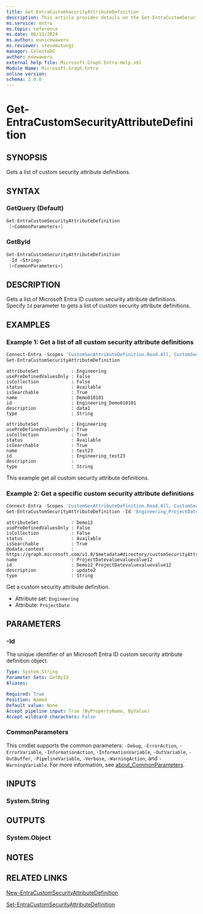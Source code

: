 ```yaml
---
title: Get-EntraCustomSecurityAttributeDefinition .
description: This article provides details on the Get-EntraCustomSecurityAttributeDefinition command.
ms.service: entra
ms.topic: reference
ms.date: 06/13/2024
ms.author: eunicewaweru
ms.reviewer: stevemutungi
manager: CelesteDG
author: msewaweru
external help file: Microsoft.Graph.Entra-Help.xml
Module Name: Microsoft.Graph.Entra
online version:
schema: 2.0.0
---
```


# Get-EntraCustomSecurityAttributeDefinition

## SYNOPSIS

Gets a list of custom security attribute definitions.

## SYNTAX

### GetQuery (Default)

```powershell
Get-EntraCustomSecurityAttributeDefinition 
 [<CommonParameters>]
```

### GetById

```powershell
Get-EntraCustomSecurityAttributeDefinition 
 -Id <String> 
 [<CommonParameters>]
```

## DESCRIPTION

Gets a list of Microsoft Entra ID custom security attribute definitions. Specify `Id` parameter to gets a list of custom security attribute definitions.

## EXAMPLES

### Example 1: Get a list of all custom security attribute definitions

```powershell
Connect-Entra -Scopes 'CustomSecAttributeDefinition.Read.All, CustomSecAttributeDefinition.ReadWrite.All'
Get-EntraCustomSecurityAttributeDefinition
```

```output
attributeSet            : Engineering
usePreDefinedValuesOnly : False
isCollection            : False
status                  : Available
isSearchable            : True
name                    : Demo010101
id                      : Engineering_Demo010101
description             : data1
type                    : String

attributeSet            : Engineering
usePreDefinedValuesOnly : True
isCollection            : True
status                  : Available
isSearchable            : True
name                    : test23
id                      : Engineering_test23
description             :
type                    : String
```

This example get all custom security attribute definitions.

### Example 2: Get a specific custom security attribute definitions

```powershell
Connect-Entra -Scopes 'CustomSecAttributeDefinition.Read.All, CustomSecAttributeDefinition.ReadWrite.All'
Get-EntraCustomSecurityAttributeDefinition -Id 'Engineering_ProjectDate'
```

```output
attributeSet            : Demo12
usePreDefinedValuesOnly : False
isCollection            : False
status                  : Available
isSearchable            : True
@odata.context          : https://graph.microsoft.com/v1.0/$metadata#directory/customSecurityAttributeDefinitions/$entity
name                    : ProjectDatevaluevaluevalue12
id                      : Demo12_ProjectDatevaluevaluevalue12
description             : update2
type                    : String
```

Get a custom security attribute definition.

- Attribute set: `Engineering`
- Attribute: `ProjectDate`

## PARAMETERS

### -Id

The unique identifier of an Microsoft Entra ID custom security attribute definition object.

```yaml
Type: System.String
Parameter Sets: GetById
Aliases:

Required: True
Position: Named
Default value: None
Accept pipeline input: True (ByPropertyName, ByValue)
Accept wildcard characters: False
```

### CommonParameters

This cmdlet supports the common parameters: `-Debug`, `-ErrorAction`, `-ErrorVariable`, `-InformationAction`, `-InformationVariable`, `-OutVariable`, `-OutBuffer`, `-PipelineVariable`, `-Verbose`, `-WarningAction`, and `-WarningVariable`. For more information, see [about_CommonParameters](https://go.microsoft.com/fwlink/?LinkID=113216).

## INPUTS

### System.String

## OUTPUTS

### System.Object

## NOTES

## RELATED LINKS

[New-EntraCustomSecurityAttributeDefinition](New-EntraCustomSecurityAttributeDefinition.md)

[Set-EntraCustomSecurityAttributeDefinition](Set-EntraCustomSecurityAttributeDefinition.md)
